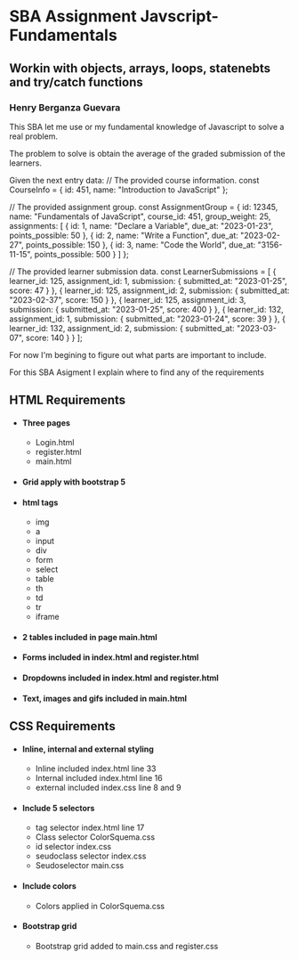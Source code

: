 # SBA Assignment Javscript-Fundamentals
## Workin with objects, arrays, loops, statenebts and try/catch functions
### Henry Berganza Guevara
This SBA let me use or my fundamental knowledge of Javascript to  solve
a real problem.  

The problem to solve is obtain the average of the graded submission of the learners.

Given the next entry data:
// The provided course information.
const CourseInfo = {
  id: 451,
  name: "Introduction to JavaScript"
};

// The provided assignment group.
const AssignmentGroup = {
  id: 12345,
  name: "Fundamentals of JavaScript",
  course_id: 451,
  group_weight: 25,
  assignments: [
    {
      id: 1,
      name: "Declare a Variable",
      due_at: "2023-01-23",
      points_possible: 50
    },
    {
      id: 2,
      name: "Write a Function",
      due_at: "2023-02-27",
      points_possible: 150
    },
    {
      id: 3,
      name: "Code the World",
      due_at: "3156-11-15",
      points_possible: 500
    }
  ]
};

// The provided learner submission data.
const LearnerSubmissions = [
  {
    learner_id: 125,
    assignment_id: 1,
    submission: {
      submitted_at: "2023-01-25",
      score: 47
    }
  },
  {
    learner_id: 125,
    assignment_id: 2,
    submission: {
      submitted_at: "2023-02-37",
      score: 150
    }
  },
  {
    learner_id: 125,
    assignment_id: 3,
    submission: {
      submitted_at: "2023-01-25",
      score: 400
    }
  },
  {
    learner_id: 132,
    assignment_id: 1,
    submission: {
      submitted_at: "2023-01-24",
      score: 39
    }
  },
  {
    learner_id: 132,
    assignment_id: 2,
    submission: {
      submitted_at: "2023-03-07",
      score: 140
    }
  }
];




For now I'm begining to figure out what parts are important to include.  

For this SBA Asigment I explain where to find any of the requirements

## HTML Requirements
- #### Three pages
    - Login.html
    - register.html
    - main.html
- #### Grid apply with bootstrap 5
- #### html tags
    - img
    - a
    - input
    - div
    - form
    - select
    - table
    - th
    - td
    - tr
    - iframe
- #### 2 tables included in page main.html
- #### Forms included in index.html and register.html
- #### Dropdowns included in index.html and register.html
-  #### Text, images and gifs included in main.html

## CSS Requirements
-  #### Inline, internal and external styling
    - Inline included  index.html line 33
    - Internal included index.html line 16
    - external included index.css line 8 and 9
-  #### Include 5 selectors
    - tag selector index.html line 17
    - Class selector ColorSquema.css
    - id selector index.css
    - seudoclass selector index.css
    - Seudoselector main.css 
-  #### Include colors
    - Colors applied in ColorSquema.css 
-  #### Bootstrap grid
    - Bootstrap grid added to main.css and register.css